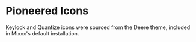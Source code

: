 # Pioneered Icons

Keylock and Quantize icons were sourced from the Deere theme, included in Mixxx's default installation.
